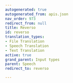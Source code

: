 ```yaml
---
autogenerated: true
autogenerated_from: apis.json
nav_order: 973
redirect_from: null
title: Reverso
id: reverso
translation_types:
- File Translation
- Speech Translation
- Text Translation
active: true
grand_parent: Input types
parent: Speech
redirect_to: reverso

---
```


